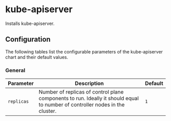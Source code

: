 # kube-apiserver

Installs kube-apiserver.

## Configuration

The following tables list the configurable parameters of the kube-apiserver chart and their default values.

### General
| Parameter  | Description                                                                                                                  | Default |
|------------|------------------------------------------------------------------------------------------------------------------------------|---------|
| `replicas` | Number of replicas of control plane components to run. Ideally it should equal to number of controller nodes in the cluster. | `1`     |
